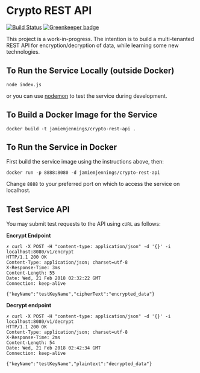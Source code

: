 # Crypto REST API

[![Build Status](https://travis-ci.org/jamiemjennings/crypto-rest-api.svg?branch=master)](https://travis-ci.org/jamiemjennings/crypto-rest-api) [![Greenkeeper badge](https://badges.greenkeeper.io/jamiemjennings/crypto-rest-api.svg)](https://greenkeeper.io/)

This project is a work-in-progress. The intention is to build a multi-tenanted REST API for encryption/decryption of data, while learning some new technologies.
## To Run the Service Locally (outside Docker)
```
node index.js
```
or you can use [nodemon](https://nodemon.io/) to test the service during development.

## To Build a Docker Image for the Service

```
docker build -t jamiemjennings/crypto-rest-api .
```

## To Run the Service in Docker

First build the service image using the instructions above, then:

```
docker run -p 8888:8080 -d jamiemjennings/crypto-rest-api
```
Change `8888` to your preferred port on which to access the service on localhost.

## Test Service API

You may submit test requests to the API using `cURL` as follows:

**Encrypt Endpoint**
```
✗ curl -X POST -H "content-type: application/json" -d '{}' -i localhost:8080/v1/encrypt
HTTP/1.1 200 OK
Content-Type: application/json; charset=utf-8
X-Response-Time: 3ms
Content-Length: 55
Date: Wed, 21 Feb 2018 02:32:22 GMT
Connection: keep-alive

{"keyName":"testKeyName","cipherText":"encrypted_data"}
```

**Decrypt endpoint**
```
✗ curl -X POST -H "content-type: application/json" -d '{}' -i localhost:8080/v1/decrypt
HTTP/1.1 200 OK
Content-Type: application/json; charset=utf-8
X-Response-Time: 2ms
Content-Length: 54
Date: Wed, 21 Feb 2018 02:42:34 GMT
Connection: keep-alive

{"keyName":"testKeyName","plaintext":"decrypted_data"}
```
